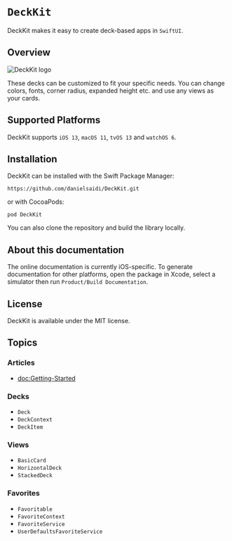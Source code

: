 # ``DeckKit``

DeckKit makes it easy to create deck-based apps in `SwiftUI`.


## Overview

![DeckKit logo](Logo.png)

These decks can be customized to fit your specific needs. You can change colors, fonts, corner radius, expanded height etc. and use any views as your cards.



## Supported Platforms

DeckKit supports `iOS 13`, `macOS 11`, `tvOS 13` and `watchOS 6`.



## Installation

DeckKit can be installed with the Swift Package Manager:

```
https://github.com/danielsaidi/DeckKit.git
```

or with CocoaPods:

```
pod DeckKit
```

You can also clone the repository and build the library locally.



## About this documentation

The online documentation is currently iOS-specific. To generate documentation for other platforms, open the package in Xcode, select a simulator then run `Product/Build Documentation`.



## License

DeckKit is available under the MIT license.



## Topics

### Articles

- <doc:Getting-Started>

### Decks

- ``Deck``
- ``DeckContext``
- ``DeckItem``

### Views

- ``BasicCard``
- ``HorizontalDeck``
- ``StackedDeck``

### Favorites

- ``Favoritable``
- ``FavoriteContext``
- ``FavoriteService``
- ``UserDefaultsFavoriteService``

